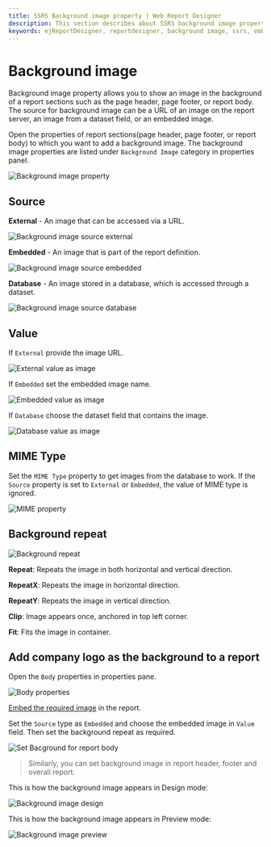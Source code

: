 ```yaml
---
title: SSRS Background image property | Web Report Designer
description: This section describes about SSRS background image property and how to set it in report sections with Bold Report Designer
keywords: ejReportDesigner, reportdesigner, background image, ssrs, embedded image, database image
---
```


# Background image

Background image property allows you to show an image in the background of a report sections such as the page header, page footer, or report body. The source for background image can be a URL of an image on the report server, an image from a dataset field, or an embedded image.

Open the properties of report sections(page header, page footer, or report body) to which you want to add a background image. The background image properties are listed under `Background Image` category in properties panel.

![Background image property](/static/assets/on-premise/images/report-designer/compose-report/background-image/background-image-property.png)

## Source

**External** - An image that can be accessed via a URL.

![Background image source external](/static/assets/on-premise/images/report-designer/compose-report/background-image/source-external.png)

**Embedded** - An image that is part of the report definition.

![Background image source embedded](/static/assets/on-premise/images/report-designer/compose-report/background-image/source-embedded.png)

**Database** - An image stored in a database, which is accessed through a dataset.

![Background image source database](/static/assets/on-premise/images/report-designer/compose-report/background-image/source-database.png)

## Value

If `External` provide the image URL.

![External value as image](/static/assets/on-premise/images/report-designer/compose-report/background-image/external-value.png)

If `Embedded` set the embedded image name.

![Embedded value as image](/static/assets/on-premise/images/report-designer/compose-report/background-image/embedded-value.png)

If `Database` choose the dataset field that contains the image.

![Database value as image](/static/assets/on-premise/images/report-designer/compose-report/background-image/database-value.png)

## MIME Type

Set the `MIME Type` property to get images from the database to work. If the `Source` property is set to `External` or `Embedded`, the value of MIME type is ignored.

![MIME property](/static/assets/on-premise/images/report-designer/compose-report/background-image/mime-type-property.png)

## Background repeat

![Background repeat](/static/assets/on-premise/images/report-designer/compose-report/background-image/background-repeat.png)

**Repeat**: Repeats the image in both horizontal and vertical direction.

**RepeatX**: Repeats the image in horizontal direction.

**RepeatY**: Repeats the image in vertical direction.

**Clip**: Image appears once, anchored in top left corner.

**Fit**: Fits the image in container.

## Add company logo as the background to a report

Open the `Body` properties in properties pane.

![Body properties](/static/assets/on-premise/images/report-designer/compose-report/background-image/body-properties.png)

[Embed the required image](/on-premise/report-designer/image-manager/add-image/) in the report.

Set the `Source` type as `Embedded` and choose the embedded image in `Value` field. Then set the background repeat as required.

![Set Bacground for report body](/static/assets/on-premise/images/report-designer/compose-report/background-image/set-bg-image-in-body.png)

> Similarly, you can set background image in report header, footer and overall report.

This is how the background image appears in Design mode:

![Background image design](/static/assets/on-premise/images/report-designer/compose-report/background-image/design-mode.png)

This is how the background image appears in Preview mode:

![Background image preview](/static/assets/on-premise/images/report-designer/compose-report/background-image/preview-mode.png)